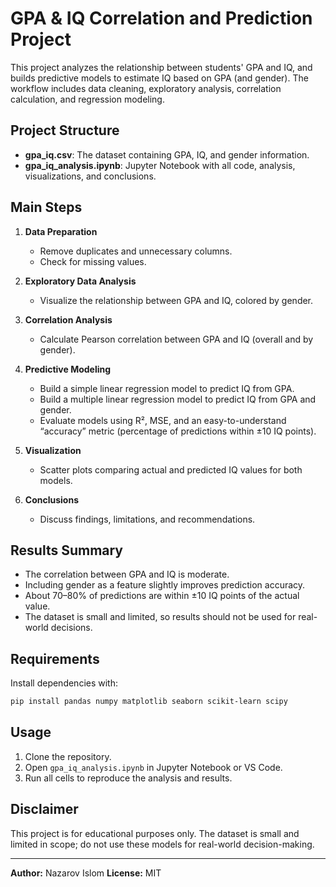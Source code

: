 # GPA & IQ Correlation and Prediction Project

This project analyzes the relationship between students' GPA and IQ, and builds predictive models to estimate IQ based on GPA (and gender). The workflow includes data cleaning, exploratory analysis, correlation calculation, and regression modeling.

## Project Structure

- **gpa_iq.csv**: The dataset containing GPA, IQ, and gender information.
- **gpa_iq_analysis.ipynb**: Jupyter Notebook with all code, analysis, visualizations, and conclusions.

## Main Steps

1. **Data Preparation**
   - Remove duplicates and unnecessary columns.
   - Check for missing values.

2. **Exploratory Data Analysis**
   - Visualize the relationship between GPA and IQ, colored by gender.

3. **Correlation Analysis**
   - Calculate Pearson correlation between GPA and IQ (overall and by gender).

4. **Predictive Modeling**
   - Build a simple linear regression model to predict IQ from GPA.
   - Build a multiple linear regression model to predict IQ from GPA and gender.
   - Evaluate models using R², MSE, and an easy-to-understand “accuracy” metric (percentage of predictions within ±10 IQ points).

5. **Visualization**
   - Scatter plots comparing actual and predicted IQ values for both models.

6. **Conclusions**
   - Discuss findings, limitations, and recommendations.

## Results Summary

- The correlation between GPA and IQ is moderate.
- Including gender as a feature slightly improves prediction accuracy.
- About 70–80% of predictions are within ±10 IQ points of the actual value.
- The dataset is small and limited, so results should not be used for real-world decisions.

## Requirements

Install dependencies with:

```bash
pip install pandas numpy matplotlib seaborn scikit-learn scipy
```

## Usage

1. Clone the repository.
2. Open `gpa_iq_analysis.ipynb` in Jupyter Notebook or VS Code.
3. Run all cells to reproduce the analysis and results.

## Disclaimer

This project is for educational purposes only. The dataset is small and limited in scope; do not use these models for real-world decision-making.

---

**Author:** Nazarov Islom
**License:** MIT
